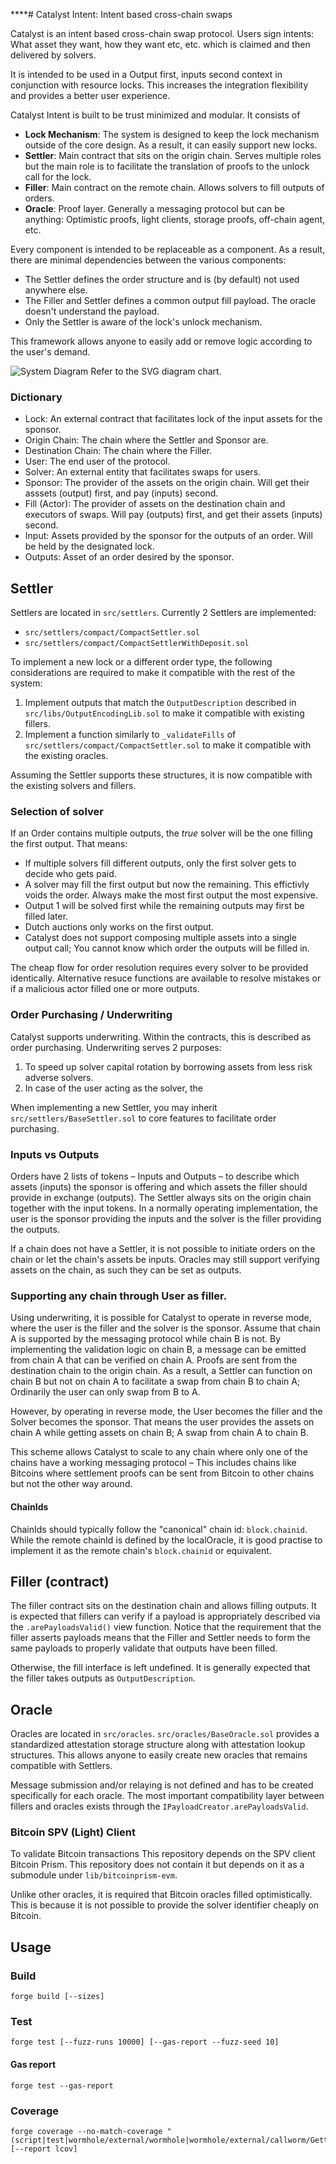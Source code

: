 ****# Catalyst Intent: Intent based cross-chain swaps

Catalyst is an intent based cross-chain swap protocol. Users sign intents: What asset they want, how they want etc, etc. which is claimed and then delivered by solvers.

It is intended to be used in a Output first, inputs second context in conjunction with resource locks. This increases the integration flexibility and provides a better user experience.

Catalyst Intent is built to be trust minimized and modular. It consists of 
- **Lock Mechanism**: The system is designed to keep the lock mechanism outside of the core design. As a result, it can easily support new locks.
- **Settler**: Main contract that sits on the origin chain. Serves multiple roles but the main role is to facilitate the translation of proofs to the unlock call for the lock.
- **Filler**: Main contract on the remote chain. Allows solvers to fill outputs of orders.
- **Oracle**: Proof layer. Generally a messaging protocol but can be anything: Optimistic proofs, light clients, storage proofs, off-chain agent, etc. 

Every component is intended to be replaceable as a component. As a result, there are minimal dependencies between the various components:
- The Settler defines the order structure and is (by default) not used anywhere else.
- The Filler and Settler defines a common output fill payload. The oracle doesn't understand the payload.
- Only the Settler is aware of the lock's unlock mechanism.

This framework allows anyone to easily add or remove logic according to the user's demand.

![System Diagram](./high-level-0.svg)
Refer to the SVG diagram chart.

### Dictionary 

- Lock: An external contract that facilitates lock of the input assets for the sponsor.
- Origin Chain: The chain where the Settler and Sponsor are.
- Destination Chain: The chain where the Filler.
- User: The end user of the protocol.
- Solver: An external entity that facilitates swaps for users.
- Sponsor: The provider of the assets on the origin chain. Will get their asssets (output) first, and pay (inputs) second.
- Fill (Actor): The provider of assets on the destination chain and executors of swaps. Will pay (outputs) first, and get their assets (inputs) second.
- Input: Assets provided by the sponsor for the outputs of an order. Will be held by the designated lock.
- Outputs: Asset of an order desired by the sponsor.

## Settler

Settlers are located in `src/settlers`. Currently 2 Settlers are implemented:
- `src/settlers/compact/CompactSettler.sol`
- `src/settlers/compact/CompactSettlerWithDeposit.sol`

To implement a new lock or a different order type, the following considerations are required to make it compatible with the rest of the system:
1. Implement outputs that match the `OutputDescription` described in `src/libs/OutputEncodingLib.sol` to make it compatible with existing fillers.
2. Implement a function similarly to `_validateFills` of `src/settlers/compact/CompactSettler.sol` to make it compatible with the existing oracles.

Assuming the Settler supports these structures, it is now compatible with the existing solvers and fillers.

### Selection of solver

If an Order contains multiple outputs, the _true_ solver will be the one filling the first output. That means:
- If multiple solvers fill different outputs, only the first solver gets to decide who gets paid.
- A solver may fill the first output but now the remaining. This effictivly voids the order. Always make the most first output the most expensive.
- Output 1 will be solved first while the remaining outputs may first be filled later.
- Dutch auctions only works on the first output.
- Catalyst does not support composing multiple assets into a single output call; You cannot know which order the outputs will be filled in.

The cheap flow for order resolution requires every solver to be provided identically. Alternative resuce functions are available to resolve mistakes or if a malicious actor filled one or more outputs.

###  Order Purchasing / Underwriting

Catalyst supports underwriting. Within the contracts, this is described as order purchasing. Underwriting serves 2 purposes:
1. To speed up solver capital rotation by borrowing assets from less risk adverse solvers.
2. In case of the user acting as the solver, the 

When implementing a new Settler, you may inherit `src/settlers/BaseSettler.sol` to core features to facilitate order purchasing.

### Inputs vs Outputs

Orders have 2 lists of tokens – Inputs and Outputs – to describe which assets (inputs) the sponsor is offering and which assets the filler should provide in exchange (outputs).
The Settler always sits on the origin chain together with the input tokens.
In a normally operating implementation, the user is the sponsor providing the inputs and the solver is the filler providing the outputs.

If a chain does not have a Settler, it is not possible to initiate orders on the chain or let the chain's assets be inputs. Oracles may still support verifying assets on the chain, as such they can be set as outputs.

### Supporting any chain through User as filler. 

Using underwriting, it is possible for Catalyst to operate in reverse mode, where the user is the filler and the solver is the sponsor. Assume that chain A is supported by the messaging protocol while chain B is not.
By implementing the validation logic on chain B, a message can be emitted from chain A that can be verified on chain A. Proofs are sent from the destination chain to the origin chain. As a result, a Settler can function on chain B but not on chain A to facilitate a swap from chain B to chain A; Ordinarily the user can only swap from B to A.

However, by operating in reverse mode, the User becomes the filler and the Solver becomes the sponsor. That means the user provides the assets on chain A while getting assets on chain B; A swap from chain A to chain B.

This scheme allows Catalyst to scale to any chain where only one of the chains have a working messaging protocol – This includes chains like Bitcoins where settlement proofs can be sent from Bitcoin to other chains but not the other way around.

#### ChainIds

ChainIds should typically follow the "canonical" chain id: `block.chainid`. While the remote chainId is defined by the localOracle, it is good practise to implement it as the remote chain's `block.chainid` or equivalent.

## Filler (contract)

The filler contract sits on the destination chain and allows filling outputs. It is expected that fillers can verify if a payload is appropriately described via the `.arePayloadsValid()` view function. Notice that the requirement that the filler asserts payloads means that the Filler and Settler needs to form the same payloads to properly validate that outputs have been filled.

Otherwise, the fill interface is left undefined. It is generally expected that the filler takes outputs as `OutputDescription`.

## Oracle

Oracles are located in `src/oracles`. `src/oracles/BaseOracle.sol` provides a standardized attestation storage structure along with attestation lookup structures. This allows anyone to easily create new oracles that remains compatible with Settlers.

Message submission and/or relaying is not defined and has to be created specifically for each oracle. The most important compatibility layer between fillers and oracles exists through the `IPayloadCreator.arePayloadsValid`.

### Bitcoin SPV (Light) Client

To validate Bitcoin transactions This repository depends on the SPV client Bitcoin Prism. This repository does not contain it but depends on it as a submodule under `lib/bitcoinprism-evm`.

Unlike other oracles, it is required that Bitcoin oracles filled optimistically. This is because it is not possible to provide the solver identifier cheaply on Bitcoin.

## Usage

### Build

```shell
forge build [--sizes]
```

### Test

```shell
forge test [--fuzz-runs 10000] [--gas-report --fuzz-seed 10]
```

#### Gas report
```shell
forge test --gas-report
```

### Coverage

```shell
forge coverage --no-match-coverage "(script|test|wormhole/external/wormhole|wormhole/external/callworm/GettersGetter)" [--report lcov]
```